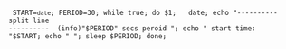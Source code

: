 <code> START=`date`; PERIOD=30; while true; do $1;   date; echo "---------- split line ----------  (info)"$PERIOD" secs peroid  "; echo "  start time: "$START; echo " "; sleep $PERIOD; done; </code>
